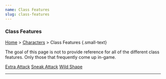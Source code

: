 ```yaml
---
name: Class Features
slug: class-features
---
```

### Class Features
[Home](dm-operations-center) > [Characters](characters) > Class Features {.small-text}

The goal of this page is not to provide reference for all of the different class features. Only those that frequently come up in-game.

<div class="menu-container">
    <a href="extra-attack">Extra Attack</a>
    <a href="sneak-attack">Sneak Attack</a>
    <a href="wild-shape">Wild Shape</a>
</div>
<hr/>